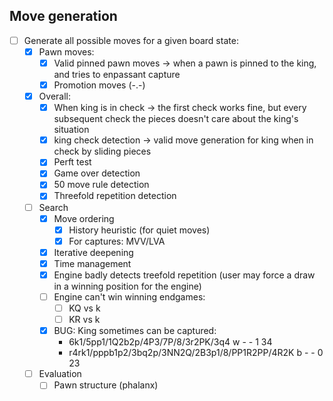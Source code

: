 ## Move generation
- [ ] Generate all possible moves for a given board state:
  - [x] Pawn moves:
    - [x] Valid pinned pawn moves -> when a pawn is pinned to the king, and tries to enpassant capture
    - [x] Promotion moves (-.-)
  - [x] Overall:
    - [x] When king is in check -> the first check works fine, but every subsequent check the pieces doesn't care about the king's situation
    - [x] king check detection -> valid move generation for king when in check by sliding pieces
    - [x] Perft test 
    - [x] Game over detection
    - [x] 50 move rule detection
    - [x] Threefold repetition detection
  - [ ] Search
    - [x] Move ordering
      - [x] History heuristic (for quiet moves)
      - [x] For captures: MVV/LVA
    - [x] Iterative deepening
    - [x] Time management
    - [x] Engine badly detects treefold repetition (user may force a draw in a winning position for the engine)
    - [ ] Engine can't win winning endgames:
      - [ ] KQ vs k
      - [ ] KR vs k
    - [x] BUG: King sometimes can be captured:
      - 6k1/5pp1/1Q2b2p/4P3/7P/8/3r2PK/3q4 w - - 1 34
      - r4rk1/pppb1p2/3bq2p/3NN2Q/2B3p1/8/PP1R2PP/4R2K b - - 0 23
  - [ ] Evaluation
    - [ ] Pawn structure (phalanx) 